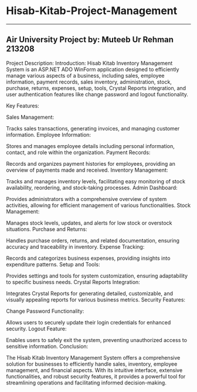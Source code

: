 ﻿# Hisab-Kitab-Project-Management
 ****************************************************************
Air University
Project by: Muteeb Ur Rehman 213208
------------------------------------------------------------------------------------------------
Project Description:
Introduction:
Hisab Kitab Inventory Management System is an ASP.NET ADO WinForm application designed to efficiently manage various aspects of a business, including sales, employee information, payment records, sales inventory, administration, stock, purchase, returns, expenses, setup, tools, Crystal Reports integration, and user authentication features like change password and logout functionality.

Key Features:

Sales Management:

Tracks sales transactions, generating invoices, and managing customer information.
Employee Information:

Stores and manages employee details including personal information, contact, and role within the organization.
Payment Records:

Records and organizes payment histories for employees, providing an overview of payments made and received.
Inventory Management:

Tracks and manages inventory levels, facilitating easy monitoring of stock availability, reordering, and stock-taking processes.
Admin Dashboard:

Provides administrators with a comprehensive overview of system activities, allowing for efficient management of various functionalities.
Stock Management:

Manages stock levels, updates, and alerts for low stock or overstock situations.
Purchase and Returns:

Handles purchase orders, returns, and related documentation, ensuring accuracy and traceability in inventory.
Expense Tracking:

Records and categorizes business expenses, providing insights into expenditure patterns.
Setup and Tools:

Provides settings and tools for system customization, ensuring adaptability to specific business needs.
Crystal Reports Integration:

Integrates Crystal Reports for generating detailed, customizable, and visually appealing reports for various business metrics.
Security Features:

Change Password Functionality:

Allows users to securely update their login credentials for enhanced security.
Logout Feature:

Enables users to safely exit the system, preventing unauthorized access to sensitive information.
Conclusion:

The Hisab Kitab Inventory Management System offers a comprehensive solution for businesses to efficiently handle sales, inventory, employee management, and financial aspects. With its intuitive interface, extensive functionalities, and robust security features, it provides a powerful tool for streamlining operations and facilitating informed decision-making.

